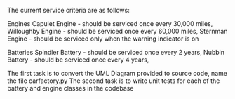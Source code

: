 
The current service criteria are as follows:

Engines
Capulet Engine - should be serviced once every 30,000 miles, 
Willoughby Engine - should be serviced once every 60,000 miles, 
Sternman Engine - should be serviced only when the warning indicator is on

Batteries
Spindler Battery - should be serviced once every 2 years, 
Nubbin Battery - should be serviced once every 4 years, 


The first task is to convert the UML Diagram provided to source code, name the file carfactory.py
The second  task is to write unit tests for each of the battery and engine classes in the codebase 
